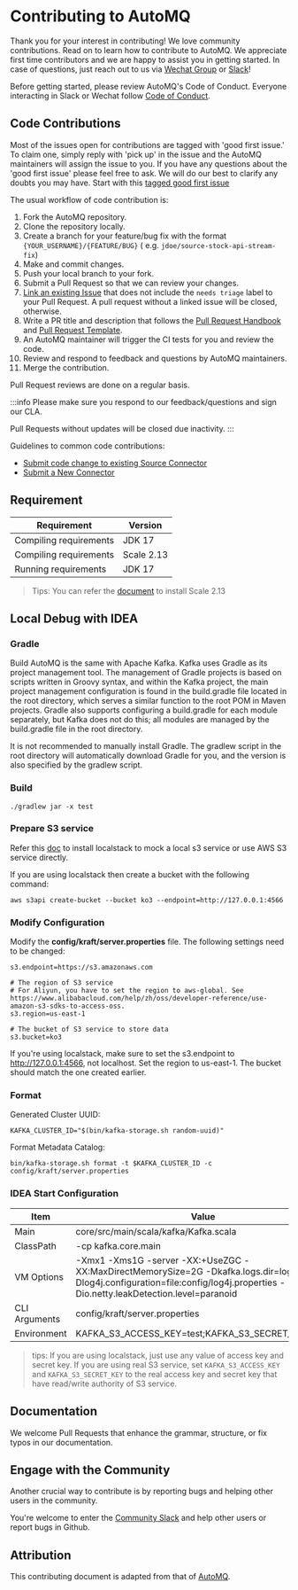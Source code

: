# Contributing to AutoMQ

Thank you for your interest in contributing! We love community contributions.
Read on to learn how to contribute to AutoMQ.
We appreciate first time contributors and we are happy to assist you in getting started. In case of questions, just
reach out to us via [Wechat Group](https://www.automq.com/img/----------------------------1.png)
or [Slack](https://join.slack.com/t/automq/shared_invite/zt-29h17vye9-thf31ebIVL9oXuRdACnOIA)!

Before getting started, please review AutoMQ's Code of Conduct. Everyone interacting in Slack or Wechat
follow [Code of Conduct](../community/code-of-conduct.md).

## Code Contributions

Most of the issues open for contributions are tagged with 'good first issue.' To claim one, simply reply with 'pick up' in the issue and the AutoMQ maintainers will assign the issue to you. If you have any questions about the 'good first issue' please feel free to ask. We will do our best to clarify any doubts you may have.
Start with
this [tagged good first issue](https://github.com/AutoMQ/automq-for-kafka/issues?q=is%3Aissue+is%3Aopen+label%3A%22good+first+issue%22)

The usual workflow of code contribution is:

1. Fork the AutoMQ repository.
2. Clone the repository locally.
3. Create a branch for your feature/bug fix with the format `{YOUR_USERNAME}/{FEATURE/BUG}` (
   e.g. `jdoe/source-stock-api-stream-fix`)
4. Make and commit changes.
5. Push your local branch to your fork.
6. Submit a Pull Request so that we can review your changes.
7. [Link an existing Issue](https://docs.github.com/en/issues/tracking-your-work-with-issues/linking-a-pull-request-to-an-issue)
   that does not include the `needs triage` label to your Pull Request. A pull request without a linked issue will be
   closed, otherwise.
8. Write a PR title and description that follows the [Pull Request Handbook](./resources/pull-requests-handbook.md)
   and [Pull Request Template](https://github.com/airbytehq/airbyte/blob/master/.github/pull_request_template.md).
9. An AutoMQ maintainer will trigger the CI tests for you and review the code.
10. Review and respond to feedback and questions by AutoMQ maintainers.
11. Merge the contribution.

Pull Request reviews are done on a regular basis.

:::info
Please make sure you respond to our feedback/questions and sign our CLA.

Pull Requests without updates will be closed due inactivity.
:::

Guidelines to common code contributions:

- [Submit code change to existing Source Connector](change-cdk-connector.md)
- [Submit a New Connector](submit-new-connector.md)

## Requirement

| Requirement            | Version    |
|------------------------|------------|
| Compiling requirements | JDK 17     |
| Compiling requirements | Scale 2.13 |
| Running requirements   | JDK 17     |

> Tips: You can refer the [document](https://www.scala-lang.org/download/2.13.12.html) to install Scale 2.13

## Local Debug with IDEA

### Gradle

Build AutoMQ is the same with Apache Kafka. Kafka uses Gradle as its project management tool. The management of Gradle projects is based on scripts written in Groovy syntax, and within the Kafka project, the main project management configuration is found in the build.gradle file located in the root directory, which serves a similar function to the root POM in Maven projects. Gradle also supports configuring a build.gradle for each module separately, but Kafka does not do this; all modules are managed by the build.gradle file in the root directory.

It is not recommended to manually install Gradle. The gradlew script in the root directory will automatically download Gradle for you, and the version is also specified by the gradlew script.

### Build
```
./gradlew jar -x test
```

### Prepare S3 service
Refer this [doc](https://docs.localstack.cloud/getting-started/installation/) to install localstack to mock a local s3 service or use AWS S3 service directly. 

If you are using localstack then create a bucket with the following command:
```
aws s3api create-bucket --bucket ko3 --endpoint=http://127.0.0.1:4566
```
### Modify Configuration

Modify the **config/kraft/server.properties** file. The following settings need to be changed:

```
s3.endpoint=https://s3.amazonaws.com

# The region of S3 service
# For Aliyun, you have to set the region to aws-global. See https://www.alibabacloud.com/help/zh/oss/developer-reference/use-amazon-s3-sdks-to-access-oss.
s3.region=us-east-1

# The bucket of S3 service to store data
s3.bucket=ko3
```
If you're using localstack, make sure to set the s3.endpoint to http://127.0.0.1:4566, not localhost. Set the region to us-east-1. The bucket should match the one created earlier.

### Format
Generated Cluster UUID:
```
KAFKA_CLUSTER_ID="$(bin/kafka-storage.sh random-uuid)"
```
Format Metadata Catalog:
```
bin/kafka-storage.sh format -t $KAFKA_CLUSTER_ID -c config/kraft/server.properties
```
### IDEA Start Configuration
| Item            | Value    |
|------------------------|------------|
| Main | core/src/main/scala/kafka/Kafka.scala     |
| ClassPath | -cp kafka.core.main |
| VM Options   | -Xmx1 -Xms1G -server -XX:+UseZGC -XX:MaxDirectMemorySize=2G -Dkafka.logs.dir=logs/ -Dlog4j.configuration=file:config/log4j.properties -Dio.netty.leakDetection.level=paranoid    |
| CLI Arguments | config/kraft/server.properties|
| Environment | KAFKA_S3_ACCESS_KEY=test;KAFKA_S3_SECRET_KEY=test |

> tips: If you are using localstack, just use any value of access key and secret key. If you are using real S3 service, set `KAFKA_S3_ACCESS_KEY` and `KAFKA_S3_SECRET_KEY` to the real access key and secret key that have read/write authority of S3 service.


## Documentation

We welcome Pull Requests that enhance the grammar, structure, or fix typos in our documentation.

## Engage with the Community

Another crucial way to contribute is by reporting bugs and helping other users in the community.

You're welcome to enter
the [Community Slack](https://join.slack.com/t/automq/shared_invite/zt-29h17vye9-thf31ebIVL9oXuRdACnOIA) and help other
users or report bugs in Github.

## Attribution

This contributing document is adapted from that of [AutoMQ](https://github.com/airbytehq/airbyte).
